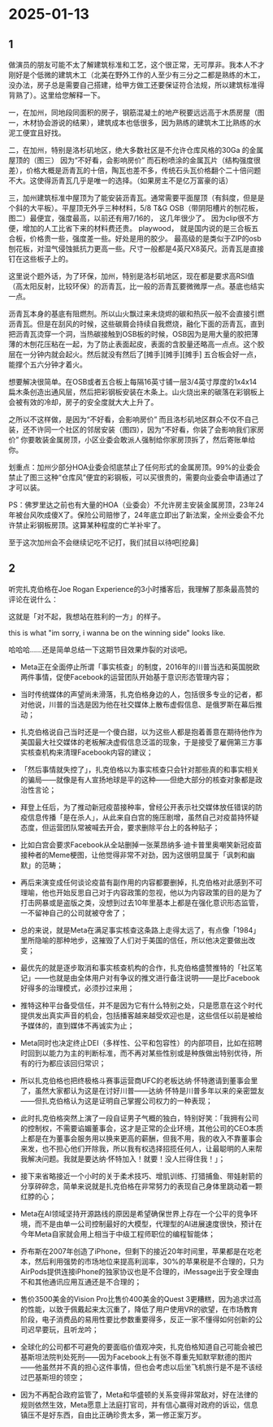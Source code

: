 # 2025-01-13

## 1

做演员的朋友可能不太了解建筑标准和工艺，这个很正常，无可厚非。我本人不才刚好是个低微的建筑木工（北美在野外工作的人至少有三分之二都是熟练的木工，没办法，房子总是需要自己搭建，给甲方做工还要保证符合法规，所以建筑标准得背熟了）。这里给您解释一下。

一，在加州，同地段同面积的房子，钢筋混凝土的地产税要远远高于木质房屋（图一，木材协会游说的结果），建筑成本也低很多，因为熟练的建筑木工比熟练的水泥工便宜且好找。

二，在加州，特别是洛杉矶地区，绝大多数社区是不允许仓库风格的30Ga 的金属屋顶的（图三） 因为“不好看，会影响房价” 而石粉喷涂的金属瓦片（结构强度很差），价格大概是沥青瓦的十倍，陶瓦也差不多，传统石头瓦价格翻个二十倍问题不大。这使得沥青瓦几乎是唯一的选择。（如果房主不是亿万富豪的话）

三，加州建筑标准中屋顶为了能安装沥青瓦。通常需要平面屋顶（有斜度，但是是个斜的大平板）。平屋顶无外乎三种材料，5/8 T&G OSB（带阴阳槽片的刨花板，图二）最便宜，强度最高，以前还有用7/16的， 这几年很少了。 因为clip很不方便，增加的人工比省下来的材料费还贵。 playwood， 就是国内说的是三合板五合板，价格贵一些，强度差一些。好处是用的胶少。 最高级的是类似于ZIP的osb刨花板，对湿气侵蚀抵抗力更高一些。尺寸一般都是4英尺X8英尺。沥青瓦是直接钉在这些板子上的。

这里说个题外话，为了环保，加州，特别是洛杉矶地区，现在都是要求高RSI值（高太阳反射，比较环保）的沥青瓦，比一般的沥青瓦要微微厚一点。基底也结实一点。

沥青瓦本身的基底有阻燃剂。所以山火飘过来未烧烬的碳和热灰一般不会直接引燃沥青瓦。但是在刮风的时候，这些碳屑会持续自我燃烧，融化下面的沥青瓦，直到把沥青瓦烫穿一个洞，当热碳接触到OSB板的时候，OSB因为是用大量的胶把薄薄的木刨花压粘在一起，为了防止表面起皮，表面的含胶量还略高一点点。这个胶层在一分钟内就会起火。然后就没有然后了[摊手][摊手][摊手] 五合板会好一点，能撑个五六分钟才着火。

想要解决很简单。在OSB或者五合板上每隔16英寸铺一层3/4英寸厚度的1x4x14 扁木条创造出通风层，然后把彩钢板安装在木条上。山火烧出来的碳落在彩钢板上会被有效的冷却，房子的安全度就大大上升了。

之所以不这样做，是因为“不好看，会影响房价” 而且洛杉矶地区群众不仅不自己装，还不许同一个社区的邻居安装（图四），因为“不好看，你装了会影响我们家房价” 你要敢装金属房顶，小区业委会敢派人强制给你家房顶拆了，然后寄账单给你。

划重点：加州少部分HOA业委会彻底禁止了任何形式的金属房顶。99%的业委会禁止了图三这种“仓库风”便宜的彩钢板，可以买很贵的，需要向业委会申请通过了才可以装。

PS：佛罗里达之前也有大量的HOA（业委会）不允许房主安装金属房顶，23年24年被台风吹成傻X了。保险公司赔惨了，24年底立即出了新法案，全州业委会不允许禁止彩钢板房顶。这算某种程度的亡羊补牢了。

至于这次加州会不会继续记吃不记打，我们拭目以待吧[挖鼻]

## 2

听完扎克伯格在Joe Rogan Experience的3小时播客后，我理解了那条最高赞的评论在说什么：

这就是「对不起，我想站在胜利的一方」的样子。

this is what "im sorry, i wanna be on the winning side" looks like.

哈哈哈……还是简单总结一下这期节目效果炸裂的对谈吧。

- Meta正在全面停止所谓「事实核查」的制度，2016年的川普当选和英国脱欧两件事情，促使Facebook的运营团队开始基于意识形态管理内容；

- 当时传统媒体的声望尚未滑落，扎克伯格身边的人，包括很多专业的记者，都对他说，川普的当选是因为他在社交媒体上散布虚假信息、是俄罗斯在幕后推动；

- 扎克伯格说自己当时还是一个傻白甜，以为这些人都是抱着善意在期待他作为美国最大社交媒体的老板解决虚假信息泛滥的现象，于是接受了雇佣第三方事实核查机构来清理Facebook内容的建议；

- 「然后事情就失控了」，扎克伯格以为事实核查只会针对那些真的和事实相关的骗局——就像是有人宣扬地球是平的这种——但绝大部分的核查对象都是政治性言论；

- 拜登上任后，为了推动新冠疫苗接种率，曾经公开表示社交媒体放任错误的防疫信息传播「是在杀人」，从此来自白宫的施压剧增，虽然自己对疫苗持怀疑态度，但运营团队常被喊去开会，要求删除平台上的各种贴子；

- 比如白宫会要求Facebook从全站删掉一张莱昂纳多·迪卡普里奥嘲笑新冠疫苗接种者的Meme梗图，让他觉得非常不对劲，因为这很明显属于「讽刺和幽默」的范畴；

- 再后来演变成任何谈论疫苗有副作用的内容都要删掉，扎克伯格对此感到不可理喻，他也开始反思自己对于内容政策的忽视，他以为内容政策的目的是为了打击网暴或是盗版之类，没想到过去10年里基本上都是在强化意识形态监管，一不留神自己的公司就被夺舍了；

- 总的来说，就是Meta在满足事实核查这条路上走得太远了，有点像「1984」里所隐喻的那种地步，这摧毁了人们对于美国的信任，所以他决定要做出改变；

- 最优先的就是逐步取消和事实核查机构的合作，扎克伯格盛赞推特的「社区笔记」——也就是由全体用户对有争议的推文进行备注说明——是比Facebook好得多的治理模式，必须抄过来用；

- 推特这种平台备受信任，并不是因为它有什么特别之处，只是愿意在这个时代提供发出真实声音的机会，包括播客越来越受欢迎也是，这些信任以前是被给予媒体的，直到媒体不再诚实为止；

- Meta同时也决定终止DEI（多样性、公平和包容性）的内部项目，比如在招聘时回到以能力为主的判断标准，而不再对某些性别或是种族做出特别优待，所有的行为都应该回归常识；

- 所以扎克伯格也把终极格斗赛事运营商UFC的老板达纳·怀特邀请到董事会里了，虽然大家都认为这是在讨好川普——达纳·怀特是川普多年以来的亲密盟友——但扎克伯格认为这是证明自己掌握公司权力的一种表现；

- 此时扎克伯格突然上演了一段自证男子气概的独白，特别好笑：「我拥有公司的控制权，不需要谄媚董事会，这才是正常的企业环境，其他公司的CEO本质上都是在为董事会服务用以换来更高的薪酬，但我不用，我的收入不靠董事会来发，也不担心他们开除我，所以我有权选择招揽任何人，让最聪明的人来帮我解决问题。我就是要达纳·怀特加入！就要！没人拦得住我！」；

- 接下来省略接近一个小时的关于柔术技巧、增肌训练、打猎捕鱼、带娃射箭的分享碎碎念，简单来说就是扎克伯格在非常努力的表现自己身体里跳动着一颗红脖的心；

- Meta在AI领域坚持开源路线的原因是希望确保世界上存在一个公平的竞争环境，而不是由单一公司控制最好的大模型，代理型的AI进展速度很快，预计在今年Meta自家就会用上相当于中级工程师职位的编程智能体；

- 乔布斯在2007年创造了iPhone，但剩下的接近20年时间里，苹果都是在吃老本，然后利用强势的市场地位来提高利润率，30%的苹果税是不合理的，只为AirPods提供连接iPhone的独家协议也是不合理的，iMessage出于安全理由不和其他通讯应用互通还是不合理的；

- 售价3500美金的Vision Pro比售价400美金的Quest 3更糟糕，因为追求过高的性能，以致于佩戴起来太沉重了，降低了用户使用VR的欲望，在市场教育阶段，电子消费品的易用性要比参数重要得多，反正一家不懂得如何创新的公司迟早要玩，且听龙吟；

- 全球化的公司都不可避免的要面临价值观冲突，扎克伯格知道自己可能会被巴基斯坦法院判处死刑——因为Facebook上有张不尊重先知默罕默德的图片——他虽然并不真的担心这件事情，但也会考虑以后坐飞机旅行是不是不该经过巴基斯坦的领空；

- 因为不再配合政府监管了，Meta和华盛顿的关系变得非常敌对，好在法律的规则依然生效，Meta愿意上法庭打官司，并有信心赢得对政府的诉讼，信息镇压不是好东西，自由比正确珍贵太多，第一修正案万岁。

